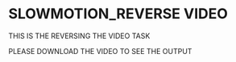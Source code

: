 # SLOWMOTION_REVERSE VIDEO
THIS IS THE REVERSING THE VIDEO TASK 

PLEASE DOWNLOAD THE VIDEO TO SEE THE OUTPUT 
